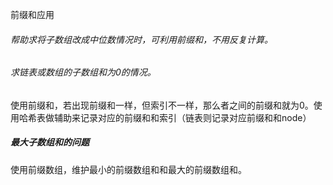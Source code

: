 前缀和应用
###### 帮助求将子数组改成中位数情况时，可利用前缀和，不用反复计算。

###### 求链表或数组的子数组和为0的情况。
使用前缀和，若出现前缀和一样，但索引不一样，那么者之间的前缀和就为0。使用哈希表做辅助来记录对应的前缀和和索引（链表则记录对应前缀和和node）

##### 最大子数组和的问题
使用前缀数组，维护最小的前缀数组和和最大的前缀数组和。